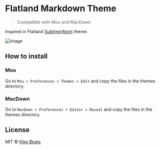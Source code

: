 # Flatland Markdown Theme

> Compatible with Mou and MacDown

Inspired in Flatland [Sublime](https://github.com/thinkpixellab/flatland)/[Atom](https://github.com/michaelhelmick/flatland-dark-ui) theme.

![image](http://i.imgur.com/NUPZb4s.png)

## How to install

### Mou

Go to `Mou > Preferences > Themes > Edit` and copy the files in the themes directory.

### MacDown

Go to `MacDown > Preferences > Editor > Reveal` and copy the files in the themes directory.

## License

MIT © [Kiko Beats](http://kikobeats.com)
